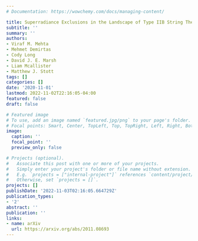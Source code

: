```yaml
---
# Documentation: https://wowchemy.com/docs/managing-content/

title: Superradiance Exclusions in the Landscape of Type IIB String Theory
subtitle: ''
summary: ''
authors:
- Viraf M. Mehta
- Mehmet Demirtas
- Cody Long
- David J. E. Marsh
- Liam Mcallister
- Matthew J. Stott
tags: []
categories: []
date: '2020-11-01'
lastmod: 2022-11-02T22:16:05-04:00
featured: false
draft: false

# Featured image
# To use, add an image named `featured.jpg/png` to your page's folder.
# Focal points: Smart, Center, TopLeft, Top, TopRight, Left, Right, BottomLeft, Bottom, BottomRight.
image:
  caption: ''
  focal_point: ''
  preview_only: false

# Projects (optional).
#   Associate this post with one or more of your projects.
#   Simply enter your project's folder or file name without extension.
#   E.g. `projects = ["internal-project"]` references `content/project/deep-learning/index.md`.
#   Otherwise, set `projects = []`.
projects: []
publishDate: '2022-11-03T02:16:05.664729Z'
publication_types:
- '2'
abstract: ''
publication: ''
links:
- name: arXiv
  url: https://arxiv.org/abs/2011.08693
---
```

